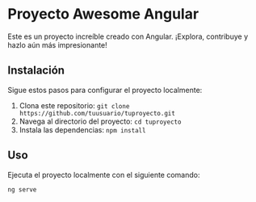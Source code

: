 # Proyecto Awesome Angular

Este es un proyecto increíble creado con Angular. ¡Explora, contribuye y hazlo aún más impresionante!

## Instalación

Sigue estos pasos para configurar el proyecto localmente:

1. Clona este repositorio: `git clone https://github.com/tuusuario/tuproyecto.git`
2. Navega al directorio del proyecto: `cd tuproyecto`
3. Instala las dependencias: `npm install`

## Uso

Ejecuta el proyecto localmente con el siguiente comando:

```bash
ng serve
